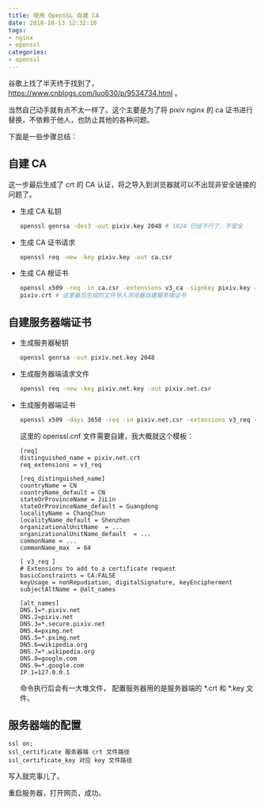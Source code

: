 ```yaml
---
title: 使用 OpenSSL 自建 CA
date: 2018-10-13 12:32:10
tags:
- nginx
- openssl
categories:
- openssl
---
```


谷歌上找了半天终于找到了，https://www.cnblogs.com/luo630/p/9534734.html 。

当然自己动手就有点不太一样了。这个主要是为了将 pixiv nginx 的 ca 证书进行替换，不依赖于他人，也防止其他的各种问题。

下面是一些步骤总结：

<!--more-->

## 自建 CA

这一步最后生成了 crt 的 CA 认证，将之导入到浏览器就可以不出现非安全链接的问题了。

* 生成 CA 私钥

  ```sh
  openssl genrsa -des3 -out pixiv.key 2048 # 1024 已经不行了，不安全
  ```

  


* 生成 CA 证书请求

  ``` sh
  openssl req -new -key pixiv.key -out ca.csr
  ```

* 生成 CA 根证书

  ``` sh
  openssl x509 -req -in ca.csr -extensions v3_ca -signkey pixiv.key -out
  pixiv.crt # 这里最后生成的文件导入浏览器自建服务端证书
  ```
  
## 自建服务器端证书

* 生成服务器秘钥

  ``` sh
  openssl genrsa -out pixiv.net.key 2048
  ```

* 生成服务器端请求文件

  ``` sh
  openssl req -new -key pixiv.net.key -out pixiv.net.csr
  ```

* 生成服务器端证书

  ```sh
  openssl x509 -days 3650 -req -in pixiv.net.csr -extensions v3_req -CAkey pixiv.key -CA pixiv.crt -CAcreateserial -out pixiv.net.crt -extfile openssl.cnf
  ```
  这里的 openssl.cnf 文件需要自建，我大概就这个模板：

  ``` confg
  [req]
  distinguished_name = pixiv.net.crt
  req_extensions = v3_req
  
  [req_distinguished_name]
  countryName = CN
  countryName_default = CN
  stateOrProvinceName = JiLin
  stateOrProvinceName_default = Guangdong
  localityName = ChangChun
  localityName_default = Shenzhen
  organizationalUnitName  = ...
  organizationalUnitName_default  = ...
  commonName = ...
  commonName_max  = 64
  
  [ v3_req ]
  # Extensions to add to a certificate request
  basicConstraints = CA:FALSE
  keyUsage = nonRepudiation, digitalSignature, keyEncipherment
  subjectAltName = @alt_names
  
  [alt_names]
  DNS.1=*.pixiv.net
  DNS.2=pixiv.net
  DNS.3=*.secure.pixiv.net
  DNS.4=pximg.net
  DNS.5=*.pximg.net
  DNS.6=wikipedia.org
  DNS.7=*.wikipedia.org
  DNS.8=google.com
  DNS.9=*.google.com
  IP.1=127.0.0.1
  ```

  命令执行后会有一大堆文件， 配置服务器用的是服务器端的 *.crt 和 *.key 文件。

  
## 服务器端的配置
``` config
ssl on;
ssl_certificate 服务器端 crt 文件路径
ssl_certificate_key 对应 key 文件路径
```

写入就完事儿了。

重启服务器，打开网页，成功。